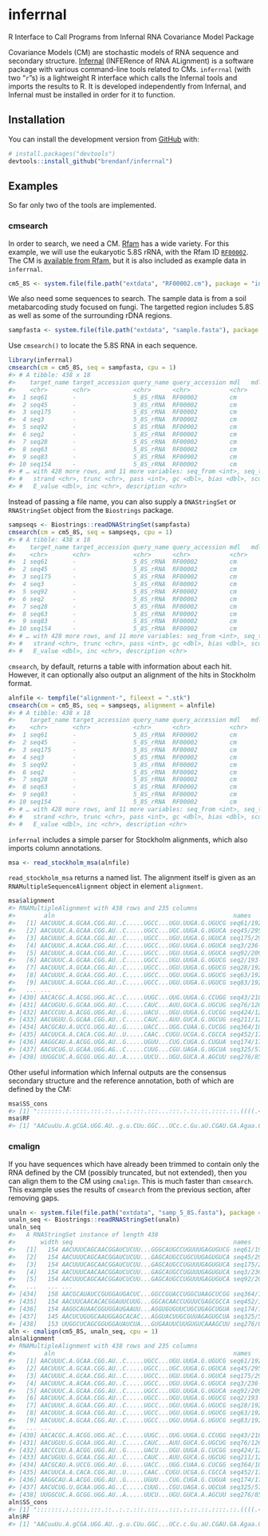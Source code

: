 
<!-- README.md is generated from README.Rmd. Please edit that file -->

# inferrnal

<!-- badges: start -->

<!-- badges: end -->

R Interface to Call Programs from Infernal RNA Covariance Model Package

Covariance Models (CM) are stochastic models of RNA sequence and
secondary structure. [Infernal](http://eddylab.org/infernal/) (INFERence
of RNA ALignment) is a software package with various command-line tools
related to CMs. `inferrnal` (with two “`r`”s) is a lightweight R
interface which calls the Infernal tools and imports the results to R.
It is developed independently from Infernal, and Infernal must be
installed in order for it to function.

## Installation

You can install the development version from
[GitHub](https://github.com/) with:

``` r
# install.packages("devtools")
devtools::install_github("brendanf/inferrnal")
```

## Examples

So far only two of the tools are implemented.

### cmsearch

In order to search, we need a CM. [Rfam](https://rfam.xfam.org/) has a
wide variety. For this example, we will use the eukaryotic 5.8S rRNA,
with the Rfam ID [`RF00002`](https://rfam.xfam.org/family/RF00002). The
CM is [available from Rfam](https://rfam.xfam.org/family/RF00002/cm),
but it is also included as example data in `inferrnal`.

``` r
cm5_8S <- system.file(file.path("extdata", "RF00002.cm"), package = "inferrnal")
```

We also need some sequences to search. The sample data is from a soil
metabarcoding study focused on fungi. The targetted region includes 5.8S
as well as some of the surrounding rDNA regions.

``` r
sampfasta <- system.file(file.path("extdata", "sample.fasta"), package = "inferrnal")
```

Use `cmsearch()` to locate the 5.8S RNA in each sequence.

``` r
library(inferrnal)
cmsearch(cm = cm5_8S, seq = sampfasta, cpu = 1)
#> # A tibble: 438 x 18
#>    target_name target_accession query_name query_accession mdl   mdl_from mdl_to
#>    <chr>       <chr>            <chr>      <chr>           <chr>    <int>  <int>
#>  1 seq61       -                5_8S_rRNA  RF00002         cm           1    154
#>  2 seq45       -                5_8S_rRNA  RF00002         cm           1    154
#>  3 seq175      -                5_8S_rRNA  RF00002         cm           1    154
#>  4 seq3        -                5_8S_rRNA  RF00002         cm           1    154
#>  5 seq92       -                5_8S_rRNA  RF00002         cm           1    154
#>  6 seq2        -                5_8S_rRNA  RF00002         cm           1    154
#>  7 seq28       -                5_8S_rRNA  RF00002         cm           1    154
#>  8 seq63       -                5_8S_rRNA  RF00002         cm           1    154
#>  9 seq83       -                5_8S_rRNA  RF00002         cm           1    154
#> 10 seq154      -                5_8S_rRNA  RF00002         cm           1    154
#> # … with 428 more rows, and 11 more variables: seq_from <int>, seq_to <int>,
#> #   strand <chr>, trunc <chr>, pass <int>, gc <dbl>, bias <dbl>, score <dbl>,
#> #   E_value <dbl>, inc <chr>, description <chr>
```

Instead of passing a file name, you can also supply a `DNAStringSet` or
`RNAStringSet` object from the `Biostrings` package.

``` r
sampseqs <- Biostrings::readDNAStringSet(sampfasta)
cmsearch(cm = cm5_8S, seq = sampseqs, cpu = 1)
#> # A tibble: 438 x 18
#>    target_name target_accession query_name query_accession mdl   mdl_from mdl_to
#>    <chr>       <chr>            <chr>      <chr>           <chr>    <int>  <int>
#>  1 seq61       -                5_8S_rRNA  RF00002         cm           1    154
#>  2 seq45       -                5_8S_rRNA  RF00002         cm           1    154
#>  3 seq175      -                5_8S_rRNA  RF00002         cm           1    154
#>  4 seq3        -                5_8S_rRNA  RF00002         cm           1    154
#>  5 seq92       -                5_8S_rRNA  RF00002         cm           1    154
#>  6 seq2        -                5_8S_rRNA  RF00002         cm           1    154
#>  7 seq28       -                5_8S_rRNA  RF00002         cm           1    154
#>  8 seq63       -                5_8S_rRNA  RF00002         cm           1    154
#>  9 seq83       -                5_8S_rRNA  RF00002         cm           1    154
#> 10 seq154      -                5_8S_rRNA  RF00002         cm           1    154
#> # … with 428 more rows, and 11 more variables: seq_from <int>, seq_to <int>,
#> #   strand <chr>, trunc <chr>, pass <int>, gc <dbl>, bias <dbl>, score <dbl>,
#> #   E_value <dbl>, inc <chr>, description <chr>
```

`cmsearch`, by default, returns a table with information about each hit.
However, it can optionally also output an alignment of the hits in
Stockholm format.

``` r
alnfile <- tempfile("alignment-", fileext = ".stk")
cmsearch(cm = cm5_8S, seq = sampseqs, alignment = alnfile)
#> # A tibble: 438 x 18
#>    target_name target_accession query_name query_accession mdl   mdl_from mdl_to
#>    <chr>       <chr>            <chr>      <chr>           <chr>    <int>  <int>
#>  1 seq61       -                5_8S_rRNA  RF00002         cm           1    154
#>  2 seq45       -                5_8S_rRNA  RF00002         cm           1    154
#>  3 seq175      -                5_8S_rRNA  RF00002         cm           1    154
#>  4 seq3        -                5_8S_rRNA  RF00002         cm           1    154
#>  5 seq92       -                5_8S_rRNA  RF00002         cm           1    154
#>  6 seq2        -                5_8S_rRNA  RF00002         cm           1    154
#>  7 seq28       -                5_8S_rRNA  RF00002         cm           1    154
#>  8 seq63       -                5_8S_rRNA  RF00002         cm           1    154
#>  9 seq83       -                5_8S_rRNA  RF00002         cm           1    154
#> 10 seq154      -                5_8S_rRNA  RF00002         cm           1    154
#> # … with 428 more rows, and 11 more variables: seq_from <int>, seq_to <int>,
#> #   strand <chr>, trunc <chr>, pass <int>, gc <dbl>, bias <dbl>, score <dbl>,
#> #   E_value <dbl>, inc <chr>, description <chr>
```

`inferrnal` includes a simple parser for Stockholm alignments, which
also imports column annotations.

``` r
msa <- read_stockholm_msa(alnfile)
```

`read_stockholm_msa` returns a named list. The alignment itself is given
as an `RNAMultipleSequenceAlignment` object in element `alignment`.

``` r
msa$alignment
#> RNAMultipleAlignment with 438 rows and 235 columns
#>        aln                                                  names               
#>   [1] AACUUUC.A.GCAA.CGG.AU..C.....UGCC...UGU.UUGA.G.UGUCG seq61/192-345
#>   [2] AACUUUC.A.GCAA.CGG.AU..C.....UGCC...UGC.UUGA.G.UGUCA seq45/295-448
#>   [3] AACUUUC.A.GCAA.CGG.AU..C.....UGCC...UGU.UUGA.G.UGUCA seq175/292-445
#>   [4] AACUUUC.A.ACAA.CGG.AU..C.....UGCC...UGU.UUGA.G.UGUCA seq3/236-389
#>   [5] AACUUUC.A.GCAA.CGG.AU..C.....UGCC...UGU.UUGA.G.UGUCA seq92/209-362
#>   [6] AACUUUC.A.GCAA.CGG.AU..C.....UGCC...UGU.UUGA.G.UGUCG seq2/193-346
#>   [7] AACUUUC.A.GCAA.CGG.AU..C.....UGCC...UGU.UUGA.G.UGUCG seq28/192-345
#>   [8] AACUUUC.A.GCAA.CGG.AU..C.....UGCC...UGU.UUGA.G.UGUCG seq63/192-345
#>   [9] AACUUUC.A.GCAA.CGG.AU..C.....UGCC...UGU.UUGA.G.UGUCG seq83/192-345
#>   ... ...
#> [430] AACACGC.A.ACGG.UGG.AC..C.....UUGC...UUG.UUGA.G.CCUGG seq43/218-373
#> [431] AACUGUU.G.GCAA.UGG.AU..C.....CAUC...AUU.GUCA.G.UGCUG seq76/126-272
#> [432] AACCCUU.A.ACGG.UGG.AU..G.....UACU...UGU.UUGA.G.CUCGG seq424/124-285
#> [433] AACUGUU.G.GCAA.CGG.AU..C.....CAUC...AUU.GUCA.G.UGCUG seq211/127-273
#> [434] AACGCAU.A.UCCG.UGG.AU..G.....UACC...UGG.CUAA.G.CUCGG seq364/100-257
#> [435] AACUUCA.A.CACA.CGG.AU..U.....CAAC..CUGU.UCGA.G.CGCCA seq452/179-332
#> [436] AAGGCAU.A.ACGG.UGG.AU..G.....UGUU...CUG.CUGA.G.CUGUA seq174/171-324
#> [437] AACUCUG.U.GCAA.UGG.AG..C.....CUUG...CGU.UAGA.G.UGCUA seq325/57-201
#> [438] UUGGCUC.A.GCGG.UGG.AU..A.....UUCU...UGU.GUCA.A.AGCUU seq276/85-237
```

Other useful information which Infernal outputs are the consensus
secondary structure and the reference annotation, both of which are
defined by the CM:

``` r
msa$SS_cons
#> [1] ":::::::.:.::::.:::.::..:.:.:::.:::...:::.:.::.::.::::.::.((((.<<<.<.__.____.>>.>>,.,.,.,.,,.,.<<<-..---.<<._.__._..>>.--.-----.-.-.-.>>..>.,,,,,.,)))).,,.,<<.<.___>>>.<<<<.<..<<<<.........____......>>>>>.>.>>.>:.::::...:::.::::.:.:::::"
msa$RF
#> [1] "AACuuUu.A.gCGA.UGG.AU..g.u.CUu.GGC...UCc.c.Gu.aU.CGAU.GA.Agaa.CGC.a.GC.aAAa.uG.CGA.U.A.c.GU.a.guGU..GAA.uu.G.CA.G..aa.Uu.ccgUg.A.A.U.Ca..c.CGAAu.cuucG.AA.CGC.a.aaUuGC.Gccc.c..cggg.........Uuuu......cccgg.g.gg.CA.Ugcc...UGu.uugA.G.UGUCa"
```

### cmalign

If you have sequences which have already been trimmed to contain only
the RNA defined by the CM (possibly truncated, but not extended), then
you can align them to the CM using `cmalign`. This is much faster than
`cmsearch`. This example uses the results of `cmsearch` from the
previous section, after removing gaps.

``` r
unaln <- system.file(file.path("extdata", "samp_5_8S.fasta"), package = "inferrnal")
unaln_seq <- Biostrings::readRNAStringSet(unaln)
unaln_seq
#>   A RNAStringSet instance of length 438
#>       width seq                                             names               
#>   [1]   154 AACUUUCAGCAACGGAUCUCUU...GGGCAUGCCUGUUUGAGUGUCG seq61/192-345
#>   [2]   154 AACUUUCAGCAACGGAUCUCUU...GAGCAUGCCUGCUUGAGUGUCA seq45/295-448
#>   [3]   154 AACUUUCAGCAACGGAUCUCUU...GAGCAUGCCUGUUUGAGUGUCA seq175/292-445
#>   [4]   154 AACUUUCAACAACGGAUCUCUU...GAGCAUGCCUGUUUGAGUGUCA seq3/236-389
#>   [5]   154 AACUUUCAGCAACGGAUCUCUU...GAGCAUGCCUGUUUGAGUGUCA seq92/209-362
#>   ...   ... ...
#> [434]   158 AACGCAUAUCCGUGGAUGACUC...GGCCGUACCUGGCUAAGCUCGG seq364/100-257
#> [435]   154 AACUUCAACACACGGAUUCUUG...GGCACAACCUGUUCGAGCGCCA seq452/179-332
#> [436]   154 AAGGCAUAACGGUGGAUGAAUU...AGGUGUGUUCUGCUGAGCUGUA seq174/171-324
#> [437]   145 AACUCUGUGCAAUGGAGCACAC...AGGUACUUGCGUUAGAGUGCUA seq325/57-201
#> [438]   153 UUGGCUCAGCGGUGGAUAUCUA...GUGAAUUCUUGUGUCAAAGCUU seq276/85-237
aln <- cmalign(cm5_8S, unaln_seq, cpu = 1)
aln$alignment
#> RNAMultipleAlignment with 438 rows and 235 columns
#>        aln                                                  names               
#>   [1] AACUUUC.A.GCAA.CGG.AU..C.....UGCC...UGU.UUGA.G.UGUCG seq61/192-345
#>   [2] AACUUUC.A.GCAA.CGG.AU..C.....UGCC...UGC.UUGA.G.UGUCA seq45/295-448
#>   [3] AACUUUC.A.GCAA.CGG.AU..C.....UGCC...UGU.UUGA.G.UGUCA seq175/292-445
#>   [4] AACUUUC.A.ACAA.CGG.AU..C.....UGCC...UGU.UUGA.G.UGUCA seq3/236-389
#>   [5] AACUUUC.A.GCAA.CGG.AU..C.....UGCC...UGU.UUGA.G.UGUCA seq92/209-362
#>   [6] AACUUUC.A.GCAA.CGG.AU..C.....UGCC...UGU.UUGA.G.UGUCG seq2/193-346
#>   [7] AACUUUC.A.GCAA.CGG.AU..C.....UGCC...UGU.UUGA.G.UGUCG seq28/192-345
#>   [8] AACUUUC.A.GCAA.CGG.AU..C.....UGCC...UGU.UUGA.G.UGUCG seq63/192-345
#>   [9] AACUUUC.A.GCAA.CGG.AU..C.....UGCC...UGU.UUGA.G.UGUCG seq83/192-345
#>   ... ...
#> [430] AACACGC.A.ACGG.UGG.AC..C.....UUGC...UUG.UUGA.G.CCUGG seq43/218-373
#> [431] AACUGUU.G.GCAA.UGG.AU..C.....CAUC...AUU.GUCA.G.UGCUG seq76/126-272
#> [432] AACCCUU.A.ACGG.UGG.AU..G.....UACU...UGU.UUGA.G.CUCGG seq424/124-285
#> [433] AACUGUU.G.GCAA.CGG.AU..C.....CAUC...AUU.GUCA.G.UGCUG seq211/127-273
#> [434] AACGCAU.A.UCCG.UGG.AU..G.....UACC...UGG.CUAA.G.CUCGG seq364/100-257
#> [435] AACUUCA.A.CACA.CGG.AU..U.....CAAC..CUGU.UCGA.G.CGCCA seq452/179-332
#> [436] AAGGCAU.A.ACGG.UGG.AU..G.....UGUU...CUG.CUGA.G.CUGUA seq174/171-324
#> [437] AACUCUG.U.GCAA.UGG.AG..C.....CUUG...CGU.UAGA.G.UGCUA seq325/57-201
#> [438] UUGGCUC.A.GCGG.UGG.AU..A.....UUCU...UGU.GUCA.A.AGCUU seq276/85-237
aln$SS_cons
#> [1] ":::::::.:.::::.:::.::..:.:.:::.:::...:::.:.::.::.::::.::.((((.<<<.<.__.____.>>.>>,.,.,.,.,,.,.<<<-..---.<<._.__._..>>.--.-----.-.-.-.>>..>.,,,,,.,)))).,,.,<<.<.___>>>.<<<<.<..<<<<.........____......>>>>>.>.>>.>:.::::...:::.::::.:.:::::"
aln$RF
#> [1] "AACuuUu.A.gCGA.UGG.AU..g.u.CUu.GGC...UCc.c.Gu.aU.CGAU.GA.Agaa.CGC.a.GC.aAAa.uG.CGA.U.A.c.GU.a.guGU..GAA.uu.G.CA.G..aa.Uu.ccgUg.A.A.U.Ca..c.CGAAu.cuucG.AA.CGC.a.aaUuGC.Gccc.c..cggg.........Uuuu......cccgg.g.gg.CA.Ugcc...UGu.uugA.G.UGUCa"
```
